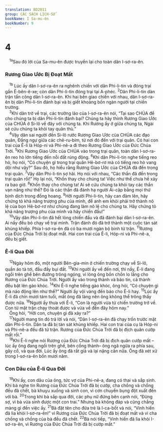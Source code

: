 ```yaml
---
translation: BD2011
group: CÁC SÁCH LỊCH-SỬ
bookName: I Sa-mu-ên 
bookNumber: 9
---
```


<div class="title"><h1>4</h1></div>
<span class="verse 1sa_4_1"> <sup>1a</sup>Sau đó lời của Sa-mu-ên được truyền lại cho toàn dân I-sơ-ra-ên.<br/></span>
<div class="title"><h3>Rương Giao Ước Bị Ðoạt Mất</h3></div>
<span class="verse 1sa_4_1"> <sup>1b</sup> Lúc ấy dân I-sơ-ra-ên ra nghênh chiến với dân Phi-li-tin và đóng trại gần Ê-bên-ê-xe; còn dân Phi-li-tin đóng trại tại A-phéc. </span>
<span class="verse 1sa_4_2"><sup>2</sup>Dân Phi-li-tin dàn trận tấn công dân I-sơ-ra-ên. Khi hai bên giao chiến với nhau, dân I-sơ-ra-ên bị dân Phi-li-tin đánh bại và bị giết khoảng bốn ngàn người tại chiến trường.<br/></span>
<span class="verse 1sa_4_3"> <sup>3</sup>Khi dân trở về trại, các trưởng lão của I-sơ-ra-ên nói, “Tại sao CHÚA để cho chúng ta bị dân Phi-li-tin đánh bại? Chúng ta hãy thỉnh Rương Giao Ước của CHÚA ở Si-lô về đây với chúng ta. Khi Rương ấy ở giữa chúng ta, Ngài sẽ cứu chúng ta khỏi tay quân thù.”<br/></span>
<span class="verse 1sa_4_4"> <sup>4</sup>Vậy dân sai người đến Si-lô rước Rương Giao Ước của CHÚA các đạo quân, Ðấng ngự giữa các chê-ru-bim, từ nơi đó đến với trại quân. Có hai con trai của Ê-li là Hóp-ni và Phi-nê-a đi theo Rương Giao Ước của Ðức Chúa Trời. </span>
<span class="verse 1sa_4_5"><sup>5</sup>Khi Rương Giao Ước của CHÚA vào trong trại quân, toàn dân I-sơ-ra-ên reo hò lớn tiếng đến nỗi đất rúng động. </span>
<span class="verse 1sa_4_6"><sup>6</sup>Khi dân Phi-li-tin nghe tiếng reo hò, họ nói, “Có chuyện gì trong trại quân Hê-bơ-rơ mà có tiếng reo hò vang dội như vậy?” Sau đó, họ hiểu rằng Rương Giao Ước của CHÚA đã đến trong trại quân. </span>
<span class="verse 1sa_4_7"><sup>7</sup>Vậy dân Phi-li-tin sợ hãi. Họ nói với nhau, “Các thần đã đến trong trại quân rồi!” Họ lại nói, “Khốn thay cho chúng ta! Việc như thế chưa hề xảy ra bao giờ. </span>
<span class="verse 1sa_4_8"><sup>8</sup>Khốn thay cho chúng ta! Ai sẽ cứu chúng ta khỏi tay các thần vạn năng như thế? Ðó là các thần đã đánh hạ người Ai-cập bằng mọi thứ bịnh dịch trong đồng hoang. </span>
<span class="verse 1sa_4_9"><sup>9</sup>Hỡi người Phi-li-tin, hãy can đảm lên, hãy chứng tỏ khả năng trượng phu của mình, để anh em khỏi phải trở thành nô lệ của bọn Hê-bơ-rơ như chúng đang làm nô lệ cho chúng ta. Hãy chứng tỏ khả năng trượng phu của mình và hãy chiến đấu!”<br/></span>
<span class="verse 1sa_4_10"> <sup>10</sup>Vậy dân Phi-li-tin đã hết lòng chiến đấu và đã đánh bại dân I-sơ-ra-ên. Ai nấy đều bỏ chạy về trại mình. Trận đánh đó đã trở thành một cuộc tàn sát khủng khiếp. Phía I-sơ-ra-ên đã có ba mươi ngàn bộ binh tử trận. </span>
<span class="verse 1sa_4_11"><sup>11</sup>Rương của Ðức Chúa Trời bị đoạt mất. Hai con trai của Ê-li, Hóp-ni và Phi-nê-a, đều bị giết.<br/></span>
<div class="title"><h3>Ê-li Qua Ðời</h3></div>
<span class="verse 1sa_4_12"> <sup>12</sup>Ngày hôm đó, một người Bên-gia-min ở chiến trường chạy về Si-lô, quần áo tả tơi, đầu đầy bụi đất. </span>
<span class="verse 1sa_4_13"><sup>13</sup>Khi người ấy về đến nơi, thì nầy, Ê-li đang ngồi trên ghế bên đường trông ngóng, vì lòng ông bồn chồn lo lắng cho Rương của Ðức Chúa Trời. Người ấy vào trong thành và báo tin, cả thành đều bật lên gào khóc. </span>
<span class="verse 1sa_4_14"><sup>14</sup>Khi Ê-li nghe tiếng gào khóc, ông hỏi, “Có chuyện gì mà náo động lên như thế?” Người ấy vội vàng đến báo cho Ê-li hay. </span>
<span class="verse 1sa_4_15"><sup>15</sup>Lúc ấy Ê-li đã chín mươi tám tuổi, mắt ông đã làng nên ông không thể trông thấy được nữa. </span>
<span class="verse 1sa_4_16"><sup>16</sup>Người ấy thưa với Ê-li, “Con là người vừa từ chiến trường trở về. Con từ mặt trận chạy thoát được và vừa về đến đây hôm nay.”<br/> Ông hỏi, “Hỡi con, chuyện gì đã xảy ra?”<br/></span>
<span class="verse 1sa_4_17"> <sup>17</sup>Người mang tin đó trả lời và nói, “Dân I-sơ-ra-ên đã chạy trốn trước mặt dân Phi-li-tin. Dân ta đã bị tàn sát khủng khiếp. Hai con trai của cụ là Hóp-ni và Phi-nê-a đều đã tử trận. Rương của Ðức Chúa Trời đã bị địch quân cướp mất rồi.”<br/></span>
<span class="verse 1sa_4_18"> <sup>18</sup>Khi Ê-li nghe nói Rương của Ðức Chúa Trời đã bị địch quân cướp mất –lúc ấy ông đang ngồi trên ghế, bên cổng thành– ông ngã ngửa ra phía sau, gãy cổ, và qua đời. Lúc ấy ông đã rất già và lại nặng cân nữa. Ông đã xét xử trong I-sơ-ra-ên bốn mươi năm.<br/></span>
<div class="title"><h3>Con Dâu của Ê-li Qua Ðời</h3></div>
<span class="verse 1sa_4_19"> <sup>19</sup>Khi ấy, con dâu của ông, tức vợ của Phi-nê-a, đang có thai và sắp sinh. Khi bà nghe tin Rương của Ðức Chúa Trời đã bị cướp, cha chồng và chồng đều đã chết, bà khuỵu xuống và sinh con, vì cơn chuyển bụng đột xuất đến với bà. </span>
<span class="verse 1sa_4_20"><sup>20</sup>Trong khi bà sắp qua đời, các phụ nữ đứng bên cạnh nói, “Ðừng sợ, vì bà vừa sinh được một con trai.” Nhưng bà không đáp và cũng chẳng màng gì đến việc ấy. </span>
<span class="verse 1sa_4_21"><sup>21</sup>Bà đặt tên cho đứa trẻ là I-ca-bốt và nói, “Vinh hiển đã lìa khỏi I-sơ-ra-ên!” vì Rương của Ðức Chúa Trời đã bị đoạt mất và vì cha chồng và chồng của bà đều đã chết. </span>
<span class="verse 1sa_4_22"><sup>22</sup>Bà nói tiếp, “Vinh hiển đã lìa khỏi I-sơ-ra-ên, vì Rương của Ðức Chúa Trời đã bị cướp mất.”<br/></span>
